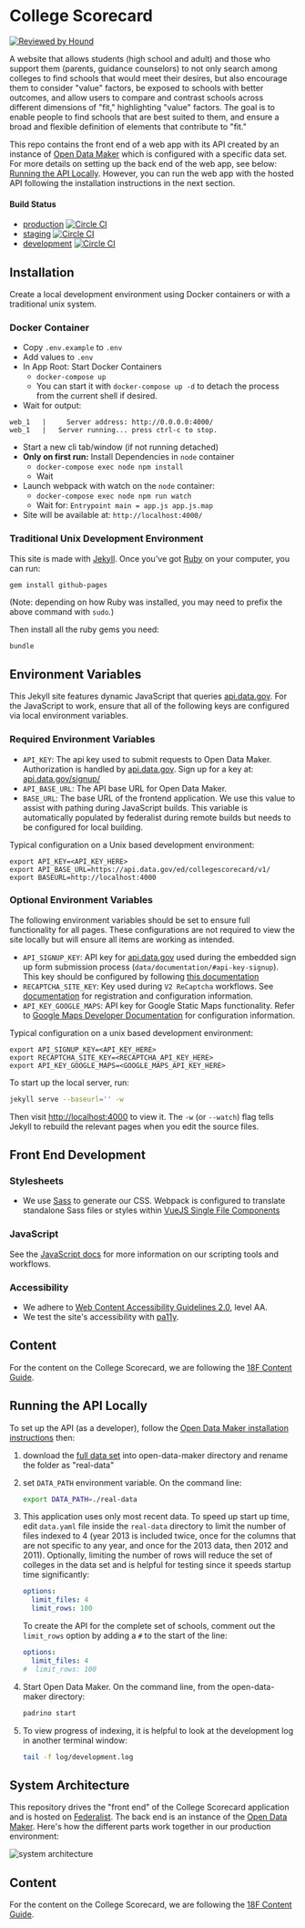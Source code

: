 # College Scorecard

[![Reviewed by Hound](https://img.shields.io/badge/Reviewed_by-Hound-8E64B0.svg)](https://houndci.com)

A website that allows students (high school and adult) and those who support them (parents, guidance counselors)
to not only search among colleges to find schools that would meet their desires, but also encourage them to consider
"value" factors, be exposed to schools with better outcomes, and allow users to compare and contrast schools across
different dimensions of "fit," highlighting "value" factors. The goal is to enable people to find schools that are
best suited to them, and ensure a broad and flexible definition of elements that contribute to "fit."

This repo contains the front end of a web app with its API created by an instance of [Open Data Maker](https://github.com/RTICWDT/open-data-maker) which is configured with a specific data set. For more details on setting up the back end of the web app, see below: [Running the API Locally](#running-the-api-locally).  However, you can run the web app with the hosted API following the installation instructions in the next section.

#### Build Status
* [production](https://github.com/RTICWDT/college-scorecard/tree/master/) [![Circle CI](https://circleci.com/gh/RTICWDT/college-scorecard.svg?style=svg)](https://circleci.com/gh/RTICWDT/college-scorecard)
* [staging](https://github.com/RTICWDT/college-scorecard/tree/staging/) [![Circle CI](https://circleci.com/gh/RTICWDT/college-scorecard/tree/staging.svg?style=svg)](https://circleci.com/gh/RTICWDT/college-scorecard/tree/staging)
* [development](https://github.com/RTICWDT/college-scorecard/tree/dev/) [![Circle CI](https://circleci.com/gh/RTICWDT/college-scorecard/tree/dev.svg?style=svg)](https://circleci.com/gh/RTICWDT/college-scorecard/tree/dev)


## Installation
Create a local development environment using Docker containers or with a traditional
unix system.

### Docker Container
- Copy `.env.example` to `.env`
- Add values to `.env`
- In App Root: Start Docker Containers 
  - `docker-compose up`
  - You can start it with `docker-compose up -d` to detach the process from the current shell if desired. 
- Wait for output:
```
web_1   |     Server address: http://0.0.0.0:4000/
web_1   |   Server running... press ctrl-c to stop.
```
- Start a new cli tab/window (if not running detached)
- **Only on first run:** Install Dependencies in `node` container
  - `docker-compose exec node npm install`
  - Wait
- Launch webpack with watch on the `node` container:
  - `docker-compose exec node npm run watch`
  - Wait for: `Entrypoint main = app.js app.js.map`
- Site will be available at: `http://localhost:4000/`

### Traditional Unix Development Environment
This site is made with [Jekyll]. Once you've got [Ruby] on your computer, you
can run:

```sh
gem install github-pages
```

(Note: depending on how Ruby was installed, you may need to prefix the above
command with `sudo`.)

Then install all the ruby gems you need:

```
bundle
```

## Environment Variables
This Jekyll site features dynamic JavaScript that queries [api.data.gov](https://api.data.gov/).
For the JavaScript to work, ensure that all of the following keys are configured
via local environment variables.

### Required Environment Variables
- `API_KEY`: The api key used to submit requests to Open Data Maker.  Authorization is
handled by [api.data.gov](https://api.data.gov). Sign up for a key at: 
[api.data.gov/signup/](https://api.data.gov/signup/)
- `API_BASE_URL`: The API base URL for Open Data Maker.
- `BASE_URL`: The base URL of the frontend application.  We use this value to assist with
pathing during JavaScript builds.  This variable is automatically populated by federalist
during remote builds but needs to be configured for local building.

Typical configuration on a Unix based development environment:

```
export API_KEY=<API_KEY_HERE>
export API_BASE_URL=https://api.data.gov/ed/collegescorecard/v1/
export BASEURL=http://localhost:4000
```

### Optional Environment Variables
The following environment variables should be set to ensure full functionality for all pages.
These configurations are not required to view the site locally but will ensure all items are working
as intended.

 - `API_SIGNUP_KEY`: API key for [api.data.gov](https://api.data.gov) used during the embedded
sign up form submission process (`data/documentation/#api-key-signup`). This key should be 
configured by following
[this documentation](https://api.data.gov/docs/agency-manual/#embedding-the-api-key-signup-form-on-your-own-documentation-site)
- `RECAPTCHA_SITE_KEY`: Key used during `V2 ReCaptcha` workflows.  See 
[documentation](https://developers.google.com/recaptcha/docs/display) for registration and
configuration information.
- `API_KEY_GOOGLE_MAPS`: API key for Google Static Maps functionality.  Refer to
[Google Maps Developer Documentation](https://developers.google.com/maps/documentation)
for configuration information.

Typical configuration on a unix based development environment:

```
export API_SIGNUP_KEY=<API_KEY_HERE>
export RECAPTCHA_SITE_KEY=<RECAPTCHA_API_KEY_HERE>
export API_KEY_GOOGLE_MAPS=<GOOGLE_MAPS_API_KEY_HERE>
```

To start up the local server, run:

```sh
jekyll serve --baseurl='' -w
```

Then visit [http://localhost:4000](http://localhost:4000) to view it. The `-w`
(or `--watch`) flag tells Jekyll to rebuild the relevant pages when you edit
the source files.


## Front End Development

### Stylesheets
- We use [Sass] to generate our CSS.  Webpack is configured to translate standalone Sass files or styles within [VueJS Single File Components](https://vuejs.org/v2/guide/single-file-components.html)

### JavaScript
See the [JavaScript docs](js/#readme) for more information on our scripting tools and
workflows.

### Accessibility
- We adhere to [Web Content Accessibility Guidelines 2.0](https://www.w3.org/WAI/WCAG20/quickref/),
  level AA.
- We test the site's accessibility with [pa11y](http://pa11y.org/).


## Content
For the content on the College Scorecard, we are following the [18F Content Guide].


## Running the API Locally
To set up the API (as a developer), follow the [Open Data Maker installation
instructions](https://github.com/RTICWDT/open-data-maker/blob/dev/INSTALL.md) then:

1. download the [full data set] into open-data-maker directory and rename the
   folder as "real-data"

1. set `DATA_PATH` environment variable.  On the command line:

    ```sh
    export DATA_PATH=./real-data
    ```

1. This application uses only most recent data.  To speed up start up time,
   edit `data.yaml` file inside the `real-data` directory to limit the number
   of files indexed to 4 (year 2013 is included twice, once for the columns
   that are not specific to any year, and once for the 2013 data, then 2012 and
   2011).  Optionally, limiting the number of rows will reduce the set of
   colleges in the data set and is helpful for testing since it speeds startup
   time significantly:

    ```yaml
    options:
      limit_files: 4
      limit_rows: 100
    ```

    To create the API for the complete set of schools, comment out the `limit_rows`
    option by adding a `#` to the start of the line:

    ```yaml
    options:
      limit_files: 4
    #  limit_rows: 100
    ```

1. Start Open Data Maker.  On the command line, from the open-data-maker
   directory:

    ```sh
    padrino start
    ```

1. To view progress of indexing, it is helpful to look at the development log
   in another terminal window:

    ```sh
    tail -f log/development.log
    ```


## System Architecture
This repository drives the "front end" of the College Scorecard application and
is hosted on [Federalist]. The back end is an instance of the [Open Data Maker].
Here's how the different parts work together in our production environment:

![system architecture](docs/architecture-diagram.png)


## Content
For the content on the College Scorecard, we are following the [18F Content Guide].

[18F Content Guide]: https://pages.18f.gov/content-guide/
[Federalist]: https://federalist.fr.cloud.gov
[full data set]: https://ed-public-download.app.cloud.gov/downloads/CollegeScorecard_Raw_Data.zip
[Open Data Maker]: https://github.com/RTICWDT/open-data-maker/
[Jekyll]: http://jekyllrb.com/
[Montserrat]: https://www.google.com/fonts/specimen/Montserrat
[Ruby]: https://www.ruby-lang.org/
[Sass]: http://sass-lang.com/
